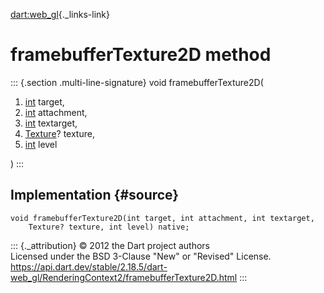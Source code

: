 [dart:web\_gl](../../dart-web_gl/dart-web_gl-library){._links-link}

framebufferTexture2D method
===========================

::: {.section .multi-line-signature}
void framebufferTexture2D(

1.  [int](../../dart-core/int-class) target,
2.  [int](../../dart-core/int-class) attachment,
3.  [int](../../dart-core/int-class) textarget,
4.  [Texture](../texture-class)? texture,
5.  [int](../../dart-core/int-class) level

)
:::

Implementation {#source}
--------------

``` {.language-dart data-language="dart"}
void framebufferTexture2D(int target, int attachment, int textarget,
    Texture? texture, int level) native;
```

::: {._attribution}
© 2012 the Dart project authors\
Licensed under the BSD 3-Clause \"New\" or \"Revised\" License.\
<https://api.dart.dev/stable/2.18.5/dart-web_gl/RenderingContext2/framebufferTexture2D.html>
:::
